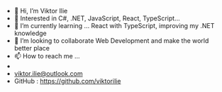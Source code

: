 - 👋 Hi, I’m Viktor Ilie
- 👀 Interested in C#, .NET, JavaScript, React, TypeScript...
- 🌱 I’m currently learning ... React with TypeScript, improving my .NET knowledge
- 💞️ I’m looking to collaborate Web Development and make the world better place
- 📫 How to reach me ...
- 
- viktor.ilie@outlook.com
- GitHub : https://github.com/viktorilie 
